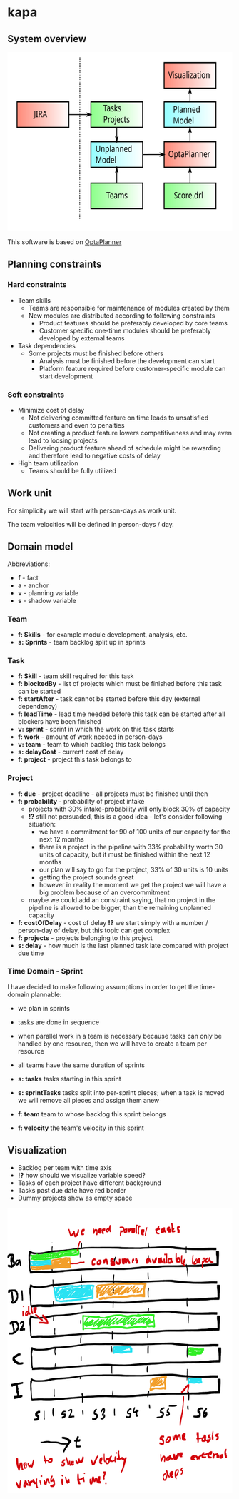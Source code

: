 # kapa

## System overview 

<img src="docs/flow-chart.svg" width="640" height="400">


This software is based on [OptaPlanner](https://www.optaplanner.org/)

## Planning constraints

### Hard constraints
* Team skills
    * Teams are responsible for maintenance of modules created by them
    * New modules are distributed according to following constraints
        * Product features should be preferably developed by core teams
        * Customer specific one-time modules should be preferably developed by external teams
* Task dependencies
    * Some projects must be finished before others
        * Analysis must be finished before the development can start
        * Platform feature required before customer-specific module can start development
        
### Soft constraints

* Minimize cost of delay
    * Not delivering committed feature on time leads to unsatisfied customers and even to penalties
    * Not creating a product feature lowers competitiveness and may even lead to loosing projects
    * Delivering  product feature ahead of schedule might be rewarding and therefore lead to negative costs of delay
* High team utilization
    * Teams should be fully utilized

## Work unit

For simplicity we will start with person-days as work unit.

The team velocities will be defined in person-days / day.


## Domain model

Abbreviations:
* **f** - fact
* **a** - anchor
* **v** - planning variable
* **s** - shadow variable

### Team

* **f: Skills** - for example module development, analysis, etc.
* **s: Sprints** - team backlog split up in sprints

### Task

* **f: Skill** - team skill required for this task
* **f: blockedBy** - list of projects which must be finished before this task can be started
* **f: startAfter** - task cannot be started before this day (external dependency)
* **f: leadTime** - lead time needed before this task can be started after all blockers have been finished
* **v: sprint** - sprint in which the work on this task starts
* **f: work** - amount of work needed in person-days
* **v: team** - team to which backlog this task belongs
* **s: delayCost** - current cost of delay
* **f: project** - project this task belongs to

### Project

* **f: due** - project deadline - all projects must be finished until then
* **f: probability** - probability of project intake
    * projects with 30% intake-probability will only block 30% of capacity
    * **!?** still not persuaded, this is a good idea - let's consider following situation:
        * we have a commitment for 90 of 100 units of our capacity for the next 12 months
        * there is a project in the pipeline with 33% probability worth 30 units of capacity, but it must be finished within the next 12 months
        * our plan will say to go for the project, 33% of 30 units is 10 units
        * getting the project sounds great
        * however in reality the moment we get the project we will have a big problem because of an overcommitment
    * maybe we could add an constraint saying, that no project in the pipeline is allowed to be bigger, than the remaining unplanned capacity 
* **f: costOfDelay** - cost of delay **!?** we start simply with a number / person-day of delay, but this topic can get complex
* **f: projects** - projects belonging to this project
* **s: delay** - how much is the last planned task late compared with project due time

### Time Domain - Sprint

I have decided to make following assumptions in order to get the time-domain plannable:

* we plan in sprints
* tasks are done in sequence
* when parallel work in a team is necessary because tasks can only be handled by one resource, 
then we will have to create a team per resource
* all teams have the same duration of sprints 

* **s: tasks** tasks starting in this sprint
* **s: sprintTasks** tasks split into per-sprint pieces; when a task is moved we will remove all pieces and 
assign them anew 
* **f: team** team to whose backlog this sprint belongs
* **f: velocity** the team's velocity in this sprint

## Visualization

* Backlog per team with time axis
* **!?** how should we visualize variable speed?
* Tasks of each project have different background
* Tasks past due date have red border
* Dummy projects show as empty space

<img src="docs/visualization.png" width="640" height="640">
